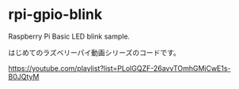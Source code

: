 # rpi-gpio-blink
Raspberry Pi Basic LED blink sample.

はじめてのラズベリーパイ動画シリーズのコードです。

https://youtube.com/playlist?list=PLolGQZF-26avvTOmhGMjCwE1s-B0JQtyM
